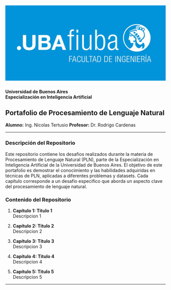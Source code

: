 # ![UBA Logo](assets/fiuba.jpg)  
**Universidad de Buenos Aires**  
**Especialización en Inteligencia Artificial**

## Portafolio de Procesamiento de Lenguaje Natural

**Alumno:** Ing. Nicolas Tertusio
**Profesor:** Dr. Rodrigo Cardenas

---

### Descripción del Repositorio

Este repositorio contiene los desafios realizados durante la materia de Procesamiento de Lenguaje Natural (PLN), parte de la Especialización en Inteligencia Artificial de la Universidad de Buenos Aires. El objetivo de este portafolio es demostrar el conocimiento y las habilidades adquiridas en técnicas de PLN, aplicadas a diferentes problemas y datasets. Cada capítulo corresponde a un desafio especifico que aborda un aspecto clave del procesamiento de lenguaje natural.

### Contenido del Repositorio

1. **Capítulo 1: Titulo 1**  
   Descripcion 1

2. **Capítulo 2: Titulo 2**  
   Descripcion 2

3. **Capítulo 3: Titulo 3**  
   Descripcion 3

4. **Capítulo 4: Titulo 4**  
   Descripcion 4

5. **Capítulo 5: Titulo 5**  
   Descripcion 5

---

